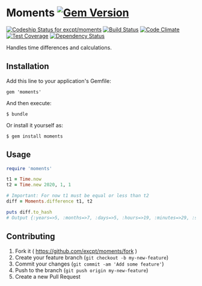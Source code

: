 # Moments [![Gem Version](https://badge.fury.io/rb/moments.svg)](http://badge.fury.io/rb/moments)

[ ![Codeship Status for excpt/moments](https://codeship.com/projects/54ff9970-675f-0132-a1ba-760b27c1e7ed/status?branch=master)](https://codeship.com/projects/53081)
[![Build Status](https://travis-ci.org/excpt/moments.svg?branch=master)](https://travis-ci.org/excpt/moments)
[![Code Climate](https://codeclimate.com/github/excpt/moments.png)](https://codeclimate.com/github/excpt/moments)
[![Test Coverage](https://codeclimate.com/github/excpt/moments/badges/coverage.svg)](https://codeclimate.com/github/excpt/moments)
[![Dependency Status](https://gemnasium.com/excpt/moments.svg)](https://gemnasium.com/excpt/moments)

Handles time differences and calculations.

## Installation

Add this line to your application's Gemfile:

    gem 'moments'

And then execute:

    $ bundle

Or install it yourself as:

    $ gem install moments

## Usage

```ruby
require 'moments'

t1 = Time.now
t2 = Time.new 2020, 1, 1

# Important: For now t1 must be equal or less than t2
diff = Moments.difference t1, t2

puts diff.to_hash
# Output {:years=>5, :months=>7, :days=>5, :hours=>19, :minutes=>29, :seconds=>6}
```

## Contributing

1. Fork it ( https://github.com/excpt/moments/fork )
2. Create your feature branch (`git checkout -b my-new-feature`)
3. Commit your changes (`git commit -am 'Add some feature'`)
4. Push to the branch (`git push origin my-new-feature`)
5. Create a new Pull Request
